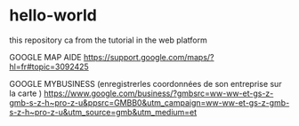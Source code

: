 # hello-world
this repository ca from the tutorial in the web platform

GOOGLE MAP AIDE
	 https://support.google.com/maps/?hl=fr#topic=3092425

GOOGLE MYBUSINESS (enregistrerles coordonnées de son entreprise sur la carte )
	 https://www.google.com/business/?gmbsrc=ww-ww-et-gs-z-gmb-s-z-h~pro-z-u&ppsrc=GMBB0&utm_campaign=ww-ww-et-gs-z-gmb-s-z-h~pro-z-u&utm_source=gmb&utm_medium=et
	 
